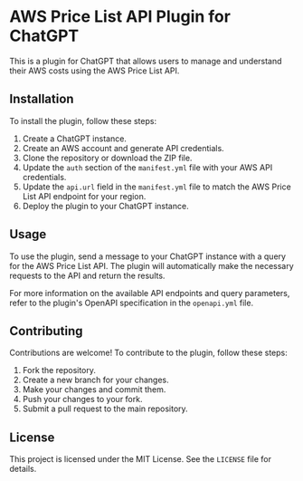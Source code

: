 # AWS Price List API Plugin for ChatGPT

This is a plugin for ChatGPT that allows users to manage and understand their AWS costs using the AWS Price List API.

## Installation

To install the plugin, follow these steps:

1. Create a ChatGPT instance.
2. Create an AWS account and generate API credentials.
3. Clone the repository or download the ZIP file.
4. Update the `auth` section of the `manifest.yml` file with your AWS API credentials.
5. Update the `api.url` field in the `manifest.yml` file to match the AWS Price List API endpoint for your region.
6. Deploy the plugin to your ChatGPT instance.

## Usage

To use the plugin, send a message to your ChatGPT instance with a query for the AWS Price List API. The plugin will automatically make the necessary requests to the API and return the results.

For more information on the available API endpoints and query parameters, refer to the plugin's OpenAPI specification in the `openapi.yml` file.

## Contributing

Contributions are welcome! To contribute to the plugin, follow these steps:

1. Fork the repository.
2. Create a new branch for your changes.
3. Make your changes and commit them.
4. Push your changes to your fork.
5. Submit a pull request to the main repository.

## License

This project is licensed under the MIT License. See the `LICENSE` file for details.
